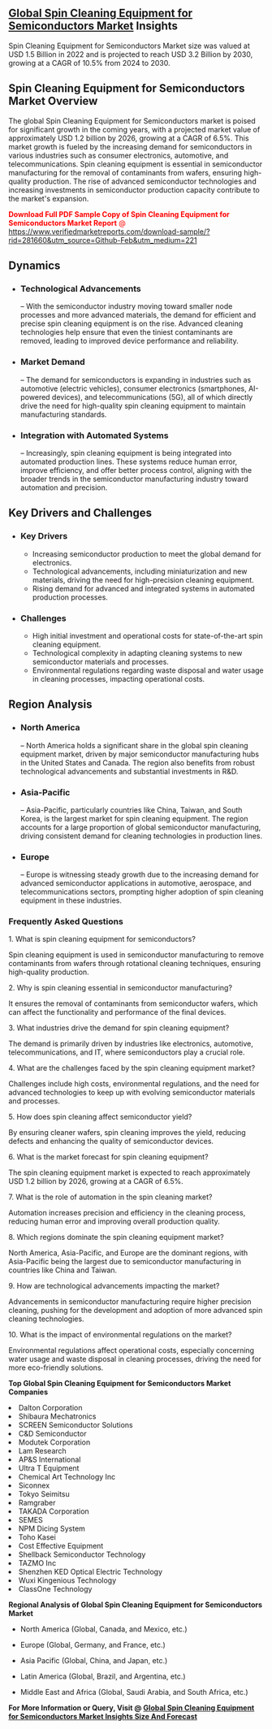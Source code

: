 <h2><a href="https://www.verifiedmarketreports.com/download-sample/?rid=281660&amp;utm_source=Github&amp;utm_medium=221" target="_blank">Global Spin Cleaning Equipment for Semiconductors Market</a> Insights</h2><p>Spin Cleaning Equipment for Semiconductors Market size was valued at USD 1.5 Billion in 2022 and is projected to reach USD 3.2 Billion by 2030, growing at a CAGR of 10.5% from 2024 to 2030.</p><p> <h2>Spin Cleaning Equipment for Semiconductors Market Overview</h2> <p>The global Spin Cleaning Equipment for Semiconductors market is poised for significant growth in the coming years, with a projected market value of approximately USD 1.2 billion by 2026, growing at a CAGR of 6.5%. This market growth is fueled by the increasing demand for semiconductors in various industries such as consumer electronics, automotive, and telecommunications. Spin cleaning equipment is essential in semiconductor manufacturing for the removal of contaminants from wafers, ensuring high-quality production. The rise of advanced semiconductor technologies and increasing investments in semiconductor production capacity contribute to the market's expansion.</p> <p><p><span class=""><span style="color: #ff0000;"><strong>Download Full PDF Sample Copy of Spin Cleaning Equipment for Semiconductors Market Report</strong> @ </span><a href="https://www.verifiedmarketreports.com/download-sample/?rid=281660&amp;utm_source=Github-Feb&amp;utm_medium=221" target="_blank">https://www.verifiedmarketreports.com/download-sample/?rid=281660&amp;utm_source=Github-Feb&amp;utm_medium=221</a></span></p></p> <h2>Dynamics</h2> <ul> <li><h3>Technological Advancements</h3> – With the semiconductor industry moving toward smaller node processes and more advanced materials, the demand for efficient and precise spin cleaning equipment is on the rise. Advanced cleaning technologies help ensure that even the tiniest contaminants are removed, leading to improved device performance and reliability.</li> <li><h3>Market Demand</h3> – The demand for semiconductors is expanding in industries such as automotive (electric vehicles), consumer electronics (smartphones, AI-powered devices), and telecommunications (5G), all of which directly drive the need for high-quality spin cleaning equipment to maintain manufacturing standards.</li> <li><h3>Integration with Automated Systems</h3> – Increasingly, spin cleaning equipment is being integrated into automated production lines. These systems reduce human error, improve efficiency, and offer better process control, aligning with the broader trends in the semiconductor manufacturing industry toward automation and precision.</li> </ul> <h2>Key Drivers and Challenges</h2> <ul> <li><h3>Key Drivers</h3> <ul> <li>Increasing semiconductor production to meet the global demand for electronics.</li> <li>Technological advancements, including miniaturization and new materials, driving the need for high-precision cleaning equipment.</li> <li>Rising demand for advanced and integrated systems in automated production processes.</li> </ul> </li> <li><h3>Challenges</h3> <ul> <li>High initial investment and operational costs for state-of-the-art spin cleaning equipment.</li> <li>Technological complexity in adapting cleaning systems to new semiconductor materials and processes.</li> <li>Environmental regulations regarding waste disposal and water usage in cleaning processes, impacting operational costs.</li> </ul> </li> </ul> <h2>Region Analysis</h2> <ul> <li><h3>North America</h3> – North America holds a significant share in the global spin cleaning equipment market, driven by major semiconductor manufacturing hubs in the United States and Canada. The region also benefits from robust technological advancements and substantial investments in R&D.</li> <li><h3>Asia-Pacific</h3> – Asia-Pacific, particularly countries like China, Taiwan, and South Korea, is the largest market for spin cleaning equipment. The region accounts for a large proportion of global semiconductor manufacturing, driving consistent demand for cleaning technologies in production lines.</li> <li><h3>Europe</h3> – Europe is witnessing steady growth due to the increasing demand for advanced semiconductor applications in automotive, aerospace, and telecommunications sectors, prompting higher adoption of spin cleaning equipment in these industries.</li> </ul> <h3>Frequently Asked Questions</h3> <p>1. What is spin cleaning equipment for semiconductors?</p> <p>Spin cleaning equipment is used in semiconductor manufacturing to remove contaminants from wafers through rotational cleaning techniques, ensuring high-quality production.</p> <p>2. Why is spin cleaning essential in semiconductor manufacturing?</p> <p>It ensures the removal of contaminants from semiconductor wafers, which can affect the functionality and performance of the final devices.</p> <p>3. What industries drive the demand for spin cleaning equipment?</p> <p>The demand is primarily driven by industries like electronics, automotive, telecommunications, and IT, where semiconductors play a crucial role.</p> <p>4. What are the challenges faced by the spin cleaning equipment market?</p> <p>Challenges include high costs, environmental regulations, and the need for advanced technologies to keep up with evolving semiconductor materials and processes.</p> <p>5. How does spin cleaning affect semiconductor yield?</p> <p>By ensuring cleaner wafers, spin cleaning improves the yield, reducing defects and enhancing the quality of semiconductor devices.</p> <p>6. What is the market forecast for spin cleaning equipment?</p> <p>The spin cleaning equipment market is expected to reach approximately USD 1.2 billion by 2026, growing at a CAGR of 6.5%.</p> <p>7. What is the role of automation in the spin cleaning market?</p> <p>Automation increases precision and efficiency in the cleaning process, reducing human error and improving overall production quality.</p> <p>8. Which regions dominate the spin cleaning equipment market?</p> <p>North America, Asia-Pacific, and Europe are the dominant regions, with Asia-Pacific being the largest due to semiconductor manufacturing in countries like China and Taiwan.</p> <p>9. How are technological advancements impacting the market?</p> <p>Advancements in semiconductor manufacturing require higher precision cleaning, pushing for the development and adoption of more advanced spin cleaning technologies.</p> <p>10. What is the impact of environmental regulations on the market?</p> <p>Environmental regulations affect operational costs, especially concerning water usage and waste disposal in cleaning processes, driving the need for more eco-friendly solutions.</p> </p><p><strong>Top Global Spin Cleaning Equipment for Semiconductors Market Companies</strong></p><div data-test-id=""><p><li>Dalton Corporation</li><li> Shibaura Mechatronics</li><li> SCREEN Semiconductor Solutions</li><li> C&D Semiconductor</li><li> Modutek Corporation</li><li> Lam Research</li><li> AP&S International</li><li> Ultra T Equipment</li><li> Chemical Art Technology Inc</li><li> Siconnex</li><li> Tokyo Seimitsu</li><li> Ramgraber</li><li> TAKADA Corporation</li><li> SEMES</li><li> NPM Dicing System</li><li> Toho Kasei</li><li> Cost Effective Equipment</li><li> Shellback Semiconductor Technology</li><li> TAZMO Inc</li><li> Shenzhen KED Optical Electric Technology</li><li> Wuxi Kingenious Technology</li><li> ClassOne Technology</li></p><div><strong>Regional Analysis of&nbsp;Global Spin Cleaning Equipment for Semiconductors Market</strong></div><ul><li dir="ltr"><p dir="ltr">North America&nbsp;(Global, Canada, and Mexico, etc.)</p></li><li dir="ltr"><p dir="ltr">Europe (Global, Germany, and France, etc.)</p></li><li dir="ltr"><p dir="ltr">Asia Pacific&nbsp;(Global, China, and Japan, etc.)</p></li><li dir="ltr"><p dir="ltr">Latin America&nbsp;(Global, Brazil, and Argentina, etc.)</p></li><li dir="ltr">Middle East and Africa&nbsp;(Global, Saudi Arabia, and South Africa, etc.)</li></ul><p><strong>For More Information or Query, Visit @&nbsp;</strong><strong><a href="https://www.verifiedmarketreports.com/product/spin-cleaning-equipment-for-semiconductors-market/?utm_source=Github&amp;utm_medium=221" target="_blank">Global Spin Cleaning Equipment for Semiconductors Market Insights Size And Forecast</a></strong></p></div>
